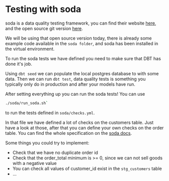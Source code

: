 # Testing with soda


soda is a data quality testing framework, you can find their website [here](https://www.soda.io/), and the open source git version [here](https://github.com/sodadata/soda-core).

We will be using that open source version today, there is already some example code available in the `soda folder`, and soda has been installed in the virtual environment.

To run the soda tests we have defined you need to make sure that DBT has done it's job.

Using `dbt seed` we can populate the local postgres database to with some data. Then we can run `dbt test`, data quality tests is something you typically only do in production and after your models have run.

After setting everything up you can run the soda tests! You can use

```bash
./soda/run_soda.sh`
```

to run the tests defined in `soda/checks.yml`.

In that file we have defined a lot of checks on the customers table. Just have a look at those, after that you can define your own checks on the order table. You can find the whole specification on the [soda docs](https://docs.soda.io/soda-cl/soda-cl-overview.html).

Some things you could try to implement:

- Check that we have no duplicate order id
- Check that the order_total minimum is >= 0, since we can not sell goods with a negative value
- You can check all values of customer_id exist in the `stg_customers` table
- ...


